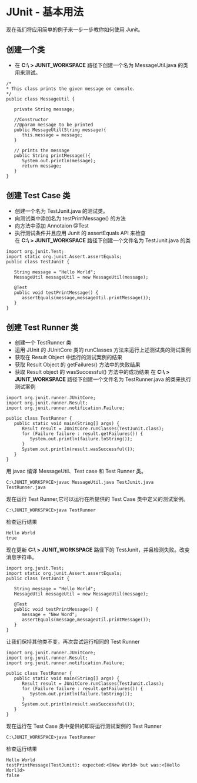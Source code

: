 # JUnit - 基本用法

现在我们将应用简单的例子来一步一步教你如何使用 Junit。

## 创建一个类

- 在  **C:\ > JUNIT_WORKSPACE** 路径下创建一个名为 MessageUtil.java 的类用来测试。  

```
/*
* This class prints the given message on console.
*/
public class MessageUtil {

   private String message;

   //Constructor
   //@param message to be printed
   public MessageUtil(String message){
      this.message = message;
   }
      
   // prints the message
   public String printMessage(){
      System.out.println(message);
      return message;
   }   
}  
```  

## 创建 Test Case 类

- 创建一个名为 TestJunit.java 的测试类。
- 向测试类中添加名为 testPrintMessage() 的方法
- 向方法中添加 Annotaion @Test
- 执行测试条件并且应用 Junit 的 assertEquals API 来检查  
在 **C:\ > JUNIT_WORKSPACE** 路径下创建一个文件名为 TestJunit.java 的类  

```
import org.junit.Test;
import static org.junit.Assert.assertEquals;
public class TestJunit {
	
   String message = "Hello World";	
   MessageUtil messageUtil = new MessageUtil(message);

   @Test
   public void testPrintMessage() {
      assertEquals(message,messageUtil.printMessage());
   }
}
```  

## 创建 Test Runner 类

- 创建一个 TestRunner 类
- 运用 JUnit 的 JUnitCore 类的 runClasses 方法来运行上述测试类的测试案例  
- 获取在 Result Object 中运行的测试案例的结果
- 获取 Result Object 的 getFailures() 方法中的失败结果
- 获取 Result object 的 wasSuccessful() 方法中的成功结果
在 **C:\ > JUNIT_WORKSPACE** 路径下创建一个文件名为 TestRunner.java 的类来执行测试案例  

```
import org.junit.runner.JUnitCore;
import org.junit.runner.Result;
import org.junit.runner.notification.Failure;

public class TestRunner {
   public static void main(String[] args) {
      Result result = JUnitCore.runClasses(TestJunit.class);
      for (Failure failure : result.getFailures()) {
         System.out.println(failure.toString());
      }
      System.out.println(result.wasSuccessful());
   }
}  	
```   

用 javac 编译 MessageUtil、Test case 和 Test Runner 类。

```
C:\JUNIT_WORKSPACE>javac MessageUtil.java TestJunit.java TestRunner.java
```  

现在运行 Test Runner,它可以运行在所提供的 Test Case 类中定义的测试案例。  

```
C:\JUNIT_WORKSPACE>java TestRunner
```  

检查运行结果  

```
Hello World
true
```  

现在更新 **C:\ > JUNIT_WORKSPACE** 路径下的 TestJunit，并且检测失败。改变消息字符串。  

```
import org.junit.Test;
import static org.junit.Assert.assertEquals;
public class TestJunit {
	
   String message = "Hello World";	
   MessageUtil messageUtil = new MessageUtil(message);

   @Test
   public void testPrintMessage() {
      message = "New Word";
      assertEquals(message,messageUtil.printMessage());
   }
}
```  

让我们保持其他类不变，再次尝试运行相同的 Test Runner  

```
import org.junit.runner.JUnitCore;
import org.junit.runner.Result;
import org.junit.runner.notification.Failure;

public class TestRunner {
   public static void main(String[] args) {
      Result result = JUnitCore.runClasses(TestJunit.class);
      for (Failure failure : result.getFailures()) {
         System.out.println(failure.toString());
      }
      System.out.println(result.wasSuccessful());
   }
}
```  

现在运行在 Test Case 类中提供的即将运行测试案例的 Test Runner

```
C:\JUNIT_WORKSPACE>java TestRunner
```  

检查运行结果  

```
Hello World
testPrintMessage(TestJunit): expected:<[New Wor]d> but was:<[Hello Worl]d>
false
```  
